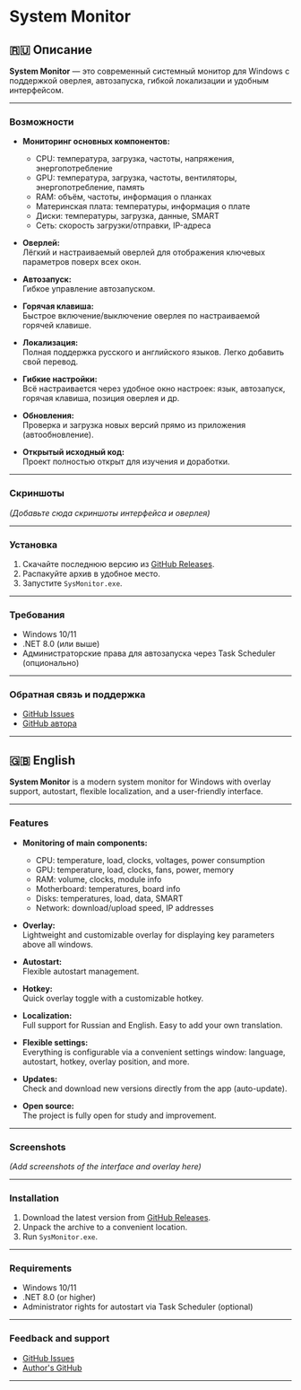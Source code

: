 #  System Monitor


## 🇷🇺 Описание

**System Monitor** — это современный системный монитор для Windows с поддержкой оверлея, автозапуска, гибкой локализации и удобным интерфейсом.

---

### Возможности

- **Мониторинг основных компонентов:**
  - CPU: температура, загрузка, частоты, напряжения, энергопотребление
  - GPU: температура, загрузка, частоты, вентиляторы, энергопотребление, память
  - RAM: объём, частоты, информация о планках
  - Материнская плата: температуры, информация о плате
  - Диски: температуры, загрузка, данные, SMART
  - Сеть: скорость загрузки/отправки, IP-адреса

- **Оверлей:**  
  Лёгкий и настраиваемый оверлей для отображения ключевых параметров поверх всех окон.

- **Автозапуск:**  
  Гибкое управление автозапуском.

- **Горячая клавиша:**  
  Быстрое включение/выключение оверлея по настраиваемой горячей клавише.

- **Локализация:**  
  Полная поддержка русского и английского языков. Легко добавить свой перевод.

- **Гибкие настройки:**  
  Всё настраивается через удобное окно настроек: язык, автозапуск, горячая клавиша, позиция оверлея и др.

- **Обновления:**  
  Проверка и загрузка новых версий прямо из приложения (автообновление).

- **Открытый исходный код:**  
  Проект полностью открыт для изучения и доработки.

---

### Скриншоты

*(Добавьте сюда скриншоты интерфейса и оверлея)*

---

### Установка

1. Скачайте последнюю версию из [GitHub Releases](https://github.com/HunterKrendel234/System-Monitor/releases).
2. Распакуйте архив в удобное место.
3. Запустите `SysMonitor.exe`.

---

### Требования

- Windows 10/11
- .NET 8.0 (или выше)
- Администраторские права для автозапуска через Task Scheduler (опционально)

---

### Обратная связь и поддержка

- [GitHub Issues](https://github.com/HunterKrendel234/System-Monitor/issues)
- [GitHub автора](https://github.com/HunterKrendel234)

---

## 🇬🇧 English


**System Monitor** is a modern system monitor for Windows with overlay support, autostart, flexible localization, and a user-friendly interface.

---

### Features

- **Monitoring of main components:**
  - CPU: temperature, load, clocks, voltages, power consumption
  - GPU: temperature, load, clocks, fans, power, memory
  - RAM: volume, clocks, module info
  - Motherboard: temperatures, board info
  - Disks: temperatures, load, data, SMART
  - Network: download/upload speed, IP addresses

- **Overlay:**  
  Lightweight and customizable overlay for displaying key parameters above all windows.

- **Autostart:**  
  Flexible autostart management.

- **Hotkey:**  
  Quick overlay toggle with a customizable hotkey.

- **Localization:**  
  Full support for Russian and English. Easy to add your own translation.

- **Flexible settings:**  
  Everything is configurable via a convenient settings window: language, autostart, hotkey, overlay position, and more.

- **Updates:**  
  Check and download new versions directly from the app (auto-update).

- **Open source:**  
  The project is fully open for study and improvement.

---

### Screenshots

*(Add screenshots of the interface and overlay here)*

---

### Installation

1. Download the latest version from [GitHub Releases](https://github.com/HunterKrendel234/System-Monitor/releases).
2. Unpack the archive to a convenient location.
3. Run `SysMonitor.exe`.

---

### Requirements

- Windows 10/11
- .NET 8.0 (or higher)
- Administrator rights for autostart via Task Scheduler (optional)

---

### Feedback and support

- [GitHub Issues](https://github.com/HunterKrendel234/System-Monitor/issues)
- [Author's GitHub](https://github.com/HunterKrendel234)

--- 
